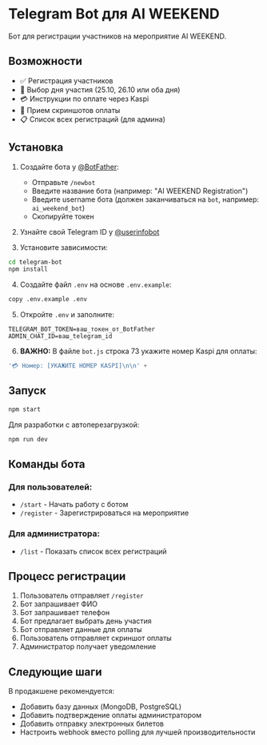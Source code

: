 # Telegram Bot для AI WEEKEND

Бот для регистрации участников на мероприятие AI WEEKEND.

## Возможности

- ✅ Регистрация участников
- 📅 Выбор дня участия (25.10, 26.10 или оба дня)
- 💳 Инструкции по оплате через Kaspi
- 📸 Прием скриншотов оплаты
- 📋 Список всех регистраций (для админа)

## Установка

1. Создайте бота у [@BotFather](https://t.me/BotFather):
   - Отправьте `/newbot`
   - Введите название бота (например: "AI WEEKEND Registration")
   - Введите username бота (должен заканчиваться на `bot`, например: `ai_weekend_bot`)
   - Скопируйте токен

2. Узнайте свой Telegram ID у [@userinfobot](https://t.me/userinfobot)

3. Установите зависимости:
```bash
cd telegram-bot
npm install
```

4. Создайте файл `.env` на основе `.env.example`:
```bash
copy .env.example .env
```

5. Откройте `.env` и заполните:
```env
TELEGRAM_BOT_TOKEN=ваш_токен_от_BotFather
ADMIN_CHAT_ID=ваш_telegram_id
```

6. **ВАЖНО:** В файле `bot.js` строка 73 укажите номер Kaspi для оплаты:
```javascript
'💳 Номер: [УКАЖИТЕ НОМЕР KASPI]\n\n' +
```

## Запуск

```bash
npm start
```

Для разработки с автоперезагрузкой:
```bash
npm run dev
```

## Команды бота

### Для пользователей:
- `/start` - Начать работу с ботом
- `/register` - Зарегистрироваться на мероприятие

### Для администратора:
- `/list` - Показать список всех регистраций

## Процесс регистрации

1. Пользователь отправляет `/register`
2. Бот запрашивает ФИО
3. Бот запрашивает телефон
4. Бот предлагает выбрать день участия
5. Бот отправляет данные для оплаты
6. Пользователь отправляет скриншот оплаты
7. Администратор получает уведомление

## Следующие шаги

В продакшене рекомендуется:
- Добавить базу данных (MongoDB, PostgreSQL)
- Добавить подтверждение оплаты администратором
- Добавить отправку электронных билетов
- Настроить webhook вместо polling для лучшей производительности
